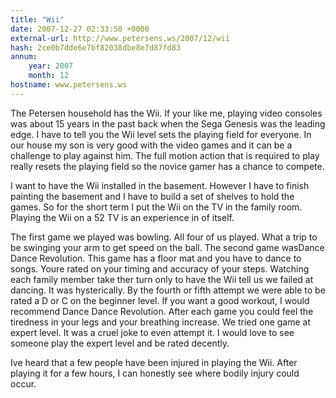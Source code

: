 ```yaml
---
title: "Wii"
date: 2007-12-27 02:33:50 +0000
external-url: http://www.petersens.ws/2007/12/wii
hash: 2ce0b7dde6e7bf82038dbe8e7d87fd83
annum:
    year: 2007
    month: 12
hostname: www.petersens.ws
---
```


The Petersen household has the Wii.  If your like me, playing video consoles was about 15 years in the past back when the Sega Genesis was the leading edge.  I have to tell you the Wii level sets the playing field for everyone.  In our house my son is very good with the video games and it can be a challenge to play against him.  The full motion action that is required to play really resets the playing field so the novice gamer has a chance to compete.

I want to have the Wii installed in the basement.  However I have to finish painting the basement and I have to build a set of shelves to hold the games.  So for the short term  I put the Wii on the TV in the family room.  Playing the Wii on a 52 TV is an experience in of itself.

The first game we played was bowling.  All four of us played.  What a trip to be swinging your arm to get speed on the ball.   The second game wasDance Dance Revolution.  This game has a floor mat and you have to dance to songs.  Youre rated on your timing and accuracy of your steps. Watching each family member take ther turn only to have the Wii tell us we failed at dancing.  It was hysterically.  By the fourth or fifth attempt we were able to be rated a D or C on the beginner level.  If you want a good workout, I would recommend Dance Dance Revolution.  After each game you could feel the tiredness in your legs and your breathing increase.  We tried one game at expert level.  It was a cruel joke to even attempt it.   I would love to see someone play the expert level and be rated decently.

Ive heard that a few people have been injured in playing the Wii.  After playing it for a few hours, I can honestly see where bodily injury could occur.
